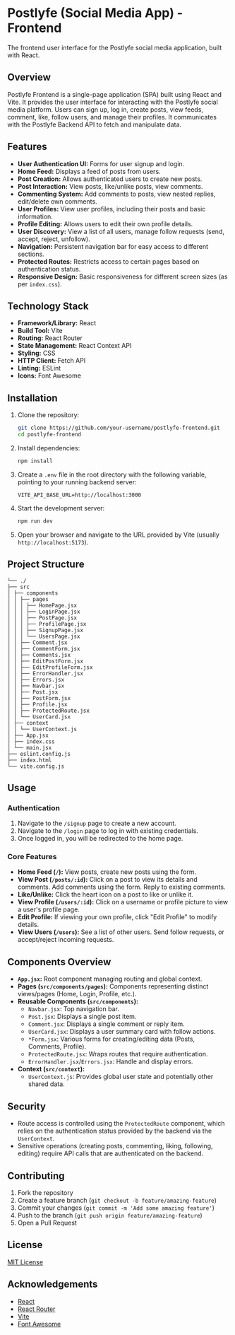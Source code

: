 # Postlyfe (Social Media App) - Frontend

The frontend user interface for the Postlyfe social media application, built with React.

## Overview

Postlyfe Frontend is a single-page application (SPA) built using React and Vite. It provides the user interface for interacting with the Postlyfe social media platform. Users can sign up, log in, create posts, view feeds, comment, like, follow users, and manage their profiles. It communicates with the Postlyfe Backend API to fetch and manipulate data.

## Features

-   **User Authentication UI:** Forms for user signup and login.
-   **Home Feed:** Displays a feed of posts from users.
-   **Post Creation:** Allows authenticated users to create new posts.
-   **Post Interaction:** View posts, like/unlike posts, view comments.
-   **Commenting System:** Add comments to posts, view nested replies, edit/delete own comments.
-   **User Profiles:** View user profiles, including their posts and basic information.
-   **Profile Editing:** Allows users to edit their own profile details.
-   **User Discovery:** View a list of all users, manage follow requests (send, accept, reject, unfollow).
-   **Navigation:** Persistent navigation bar for easy access to different sections.
-   **Protected Routes:** Restricts access to certain pages based on authentication status.
-   **Responsive Design:** Basic responsiveness for different screen sizes (as per `index.css`).

## Technology Stack

-   **Framework/Library:** React
-   **Build Tool:** Vite
-   **Routing:** React Router
-   **State Management:** React Context API
-   **Styling:** CSS
-   **HTTP Client:** Fetch API
-   **Linting:** ESLint
-   **Icons:** Font Awesome

## Installation

1.  Clone the repository:

    ```bash
    git clone https://github.com/your-username/postlyfe-frontend.git
    cd postlyfe-frontend
    ```

2.  Install dependencies:

    ```bash
    npm install
    ```

3.  Create a `.env` file in the root directory with the following variable, pointing to your running backend server:

    ```env
    VITE_API_BASE_URL=http://localhost:3000
    ```

4.  Start the development server:

    ```bash
    npm run dev
    ```

5.  Open your browser and navigate to the URL provided by Vite (usually `http://localhost:5173`).

## Project Structure

```
└── ./
├── src
│ ├── components
│ │ ├── pages
│ │ │ ├── HomePage.jsx
│ │ │ ├── LoginPage.jsx
│ │ │ ├── PostPage.jsx
│ │ │ ├── ProfilePage.jsx
│ │ │ ├── SignupPage.jsx
│ │ │ └── UsersPage.jsx
│ │ ├── Comment.jsx
│ │ ├── CommentForm.jsx
│ │ ├── Comments.jsx
│ │ ├── EditPostForm.jsx
│ │ ├── EditProfileForm.jsx
│ │ ├── ErrorHandler.jsx
│ │ ├── Errors.jsx
│ │ ├── Navbar.jsx
│ │ ├── Post.jsx
│ │ ├── PostForm.jsx
│ │ ├── Profile.jsx
│ │ ├── ProtectedRoute.jsx
│ │ └── UserCard.jsx
│ ├── context
│ │ └── UserContext.js
│ ├── App.jsx
│ ├── index.css
│ └── main.jsx
├── eslint.config.js
├── index.html
└── vite.config.js
```

## Usage

### Authentication

1.  Navigate to the `/signup` page to create a new account.
2.  Navigate to the `/login` page to log in with existing credentials.
3.  Once logged in, you will be redirected to the home page.

### Core Features

-   **Home Feed (`/`):** View posts, create new posts using the form.
-   **View Post (`/posts/:id`):** Click on a post to view its details and comments. Add comments using the form. Reply to existing comments.
-   **Like/Unlike:** Click the heart icon on a post to like or unlike it.
-   **View Profile (`/users/:id`):** Click on a username or profile picture to view a user's profile page.
-   **Edit Profile:** If viewing your own profile, click "Edit Profile" to modify details.
-   **View Users (`/users`):** See a list of other users. Send follow requests, or accept/reject incoming requests.

## Components Overview

-   **`App.jsx`:** Root component managing routing and global context.
-   **Pages (`src/components/pages`):** Components representing distinct views/pages (Home, Login, Profile, etc.).
-   **Reusable Components (`src/components`):**
    -   `Navbar.jsx`: Top navigation bar.
    -   `Post.jsx`: Displays a single post item.
    *   `Comment.jsx`: Displays a single comment or reply item.
    -   `UserCard.jsx`: Displays a user summary card with follow actions.
    -   `*Form.jsx`: Various forms for creating/editing data (Posts, Comments, Profile).
    -   `ProtectedRoute.jsx`: Wraps routes that require authentication.
    -   `ErrorHandler.jsx`/`Errors.jsx`: Handle and display errors.
-   **Context (`src/context`):**
    -   `UserContext.js`: Provides global user state and potentially other shared data.

## Security

-   Route access is controlled using the `ProtectedRoute` component, which relies on the authentication status provided by the backend via the `UserContext`.
-   Sensitive operations (creating posts, commenting, liking, following, editing) require API calls that are authenticated on the backend.

## Contributing

1.  Fork the repository
2.  Create a feature branch (`git checkout -b feature/amazing-feature`)
3.  Commit your changes (`git commit -m 'Add some amazing feature'`)
4.  Push to the branch (`git push origin feature/amazing-feature`)
5.  Open a Pull Request

## License

[MIT License](LICENSE)

## Acknowledgements

-   [React](https://reactjs.org/)
-   [React Router](https://reactrouter.com/)
-   [Vite](https://vitejs.dev/)
-   [Font Awesome](https://fontawesome.com/)

